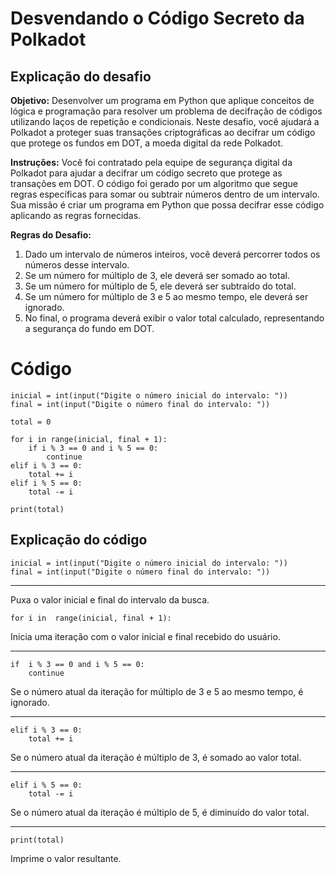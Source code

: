 ﻿# Desvendando o Código Secreto da Polkadot

## Explicação do desafio

**Objetivo:** Desenvolver um programa em Python que aplique conceitos de lógica e programação para resolver um problema de decifração de códigos utilizando laços de repetição e condicionais. Neste desafio, você ajudará a Polkadot a proteger suas transações criptográficas ao decifrar um código que protege os fundos em DOT, a moeda digital da rede Polkadot.

**Instruções:** Você foi contratado pela equipe de segurança digital da Polkadot para ajudar a decifrar um código secreto que protege as transações em DOT. O código foi gerado por um algoritmo que segue regras específicas para somar ou subtrair números dentro de um intervalo. Sua missão é criar um programa em Python que possa decifrar esse código aplicando as regras fornecidas.

**Regras do Desafio:**

 1. Dado um intervalo de números inteiros, você deverá percorrer todos os números desse intervalo.
 2. Se um número for múltiplo de 3, ele deverá ser somado ao total.
 3. Se um número for múltiplo de 5, ele deverá ser subtraído do total.
 4. Se um número for múltiplo de 3 e 5 ao mesmo tempo, ele deverá ser ignorado.
 5. No final, o programa deverá exibir o valor total calculado, representando a segurança do fundo em DOT.

# Código

    inicial = int(input("Digite o número inicial do intervalo: "))
    final = int(input("Digite o número final do intervalo: "))
        
    total = 0
        
    for i in range(inicial, final + 1):
	    if i % 3 == 0 and i % 5 == 0:
		    continue
    elif i % 3 == 0:
	    total += i
    elif i % 5 == 0:
	    total -= i
    
	print(total)
## Explicação do código

    inicial = int(input("Digite o número inicial do intervalo: "))
    final = int(input("Digite o número final do intervalo: "))
***
Puxa o valor inicial e final do intervalo da busca.

    for i in  range(inicial, final + 1):
Inicia uma iteração com o valor inicial e final recebido do usuário.
***
    if  i % 3 == 0 and i % 5 == 0:
	    continue
Se o número atual da iteração for múltiplo de 3 e 5 ao mesmo tempo, é ignorado.
***
    elif i % 3 == 0:
		total += i
Se o número atual da iteração é múltiplo de 3, é somado ao valor total.
***
    elif i % 5 == 0:
	    total -= i
Se o número atual da iteração é múltiplo de 5, é diminuído do valor total.
***
    print(total)
Imprime o valor resultante.




